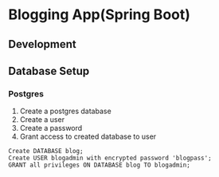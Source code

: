 # Blogging App(Spring Boot)

## Development

## Database Setup

### Postgres

1. Create a postgres database
2. Create a user
3. Create a password
4. Grant access to created database to user

```postgresql
Create DATABASE blog;
Create USER blogadmin with encrypted password 'blogpass';
GRANT all privileges ON DATABASE blog TO blogadmin;
```

